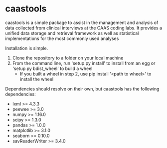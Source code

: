 <h1>caastools</h1>
<p>caastools is a simple package to assist in the management and analysis of data collected from clinical interviews at
the CAAS coding labs. It provides a unified data storage and retrieval framework
as well as statistical implementations for the most commonly used analyses</p>
<p/>
<p>
Installation is simple. 
<ol>
<li>Clone the repository to a folder on your local machine</li>
<li>From the command line, run 'setup.py install' to install from an egg or
'setup.py bdist_wheel' to build a wheel
<ul>
<li>If you built a wheel in step 2, use pip install '&lt;path to wheel&gt;' to install the wheel</li>
</ul></li>
</ol>
</p>
<p>
Dependencies should resolve on their own, but caastools has the following dependencies:
<ul>
<li>lxml &gt;= 4.3.3</li>
<li>peewee &gt;= 3.0</li>
<li>numpy &gt;= 1.16.0</li>
<li>scipy &gt;= 1.3.0</li>
<li>pandas &gt;= 1.0.0</li>
<li>matplotlib &gt;= 3.1.0</li>
<li>seaborn &gt;= 0.10.0</li>
<li>savReaderWriter &gt;= 3.4.0</li>
</ul>
</p>